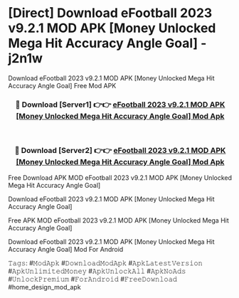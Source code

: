 # [Direct] Download eFootball 2023 v9.2.1 MOD APK [Money Unlocked Mega Hit Accuracy Angle Goal] - j2n1w
Download eFootball 2023 v9.2.1 MOD APK [Money Unlocked Mega Hit Accuracy Angle Goal] Free Mod APK

<div align="center">
<h3>🔴 Download [Server1] 👉👉 <a href="https://apk-comot.site?title=eFootball_2023_v9.2.1_MOD_APK_[Money_Unlocked_Mega_Hit_Accuracy_Angle_Goal]">eFootball 2023 v9.2.1 MOD APK [Money Unlocked Mega Hit Accuracy Angle Goal] Mod Apk</a></h3><br>

<h3>🔴 Download [Server2] 👉👉 <a href="https://apk-comot.site?title=eFootball_2023_v9.2.1_MOD_APK_[Money_Unlocked_Mega_Hit_Accuracy_Angle_Goal]">eFootball 2023 v9.2.1 MOD APK [Money Unlocked Mega Hit Accuracy Angle Goal] Mod Apk</a></h3>
</div>


Free Download APK MOD eFootball 2023 v9.2.1 MOD APK [Money Unlocked Mega Hit Accuracy Angle Goal]

Download eFootball 2023 v9.2.1 MOD APK [Money Unlocked Mega Hit Accuracy Angle Goal] 

Free APK MOD eFootball 2023 v9.2.1 MOD APK [Money Unlocked Mega Hit Accuracy Angle Goal] 

Download eFootball 2023 v9.2.1 MOD APK [Money Unlocked Mega Hit Accuracy Angle Goal] Mod For Android

𝚃𝚊𝚐𝚜: #𝙼𝚘𝚍𝙰𝚙𝚔 #𝙳𝚘𝚠𝚗𝚕𝚘𝚊𝚍𝙼𝚘𝚍𝙰𝚙𝚔 #𝙰𝚙𝚔𝙻𝚊𝚝𝚎𝚜𝚝𝚅𝚎𝚛𝚜𝚒𝚘𝚗 #𝙰𝚙𝚔𝚄𝚗𝚕𝚒𝚖𝚒𝚝𝚎𝚍𝙼𝚘𝚗𝚎𝚢 #𝙰𝚙𝚔𝚄𝚗𝚕𝚘𝚌𝚔𝙰𝚕𝚕 #𝙰𝚙𝚔𝙽𝚘𝙰𝚍𝚜 #𝚄𝚗𝚕𝚘𝚌𝚔𝙿𝚛𝚎𝚖𝚒𝚞𝚖 #𝙵𝚘𝚛𝙰𝚗𝚍𝚛𝚘𝚒𝚍 #𝙵𝚛𝚎𝚎𝙳𝚘𝚠𝚗𝚕𝚘𝚊𝚍 #home_design_mod_apk